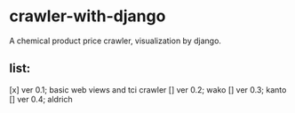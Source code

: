# crawler-with-django

A chemical product price crawler, visualization by django.

## list:
[x] ver 0.1; basic web views and tci crawler
[] ver 0.2; wako
[] ver 0.3; kanto
[] ver 0.4; aldrich
